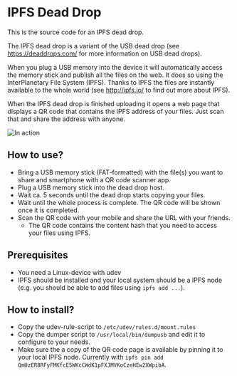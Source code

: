 # IPFS Dead Drop

This is the source code for an IPFS dead drop.

The IPFS dead drop is a variant of the 
USB dead drop (see https://deaddrops.com/ for more information on USB dead drops).

When you plug a USB memory into the device it will automatically access the memory 
stick and publish all the files on the web. It does so using the 
InterPlanetary File System (IPFS). Thanks to IPFS the files are instantly available
to the whole world (see http://ipfs.io/ to find out more about IPFS).

When the IPFS dead drop is finished uploading it opens a web page that displays a 
QR code that contains the IPFS address of your files. Just scan that and share the
address with anyone.

![In action](https://ipfs.io/ipfs/Qmb6JxfKsNhAoa8CVPpSrEH8hiHVWrJh7AtSWgHd9GyRZ6)

## How to use?

  * Bring a USB memory stick (FAT-formatted) with the file(s) you want to share and smartphone with a QR code scanner app.
  * Plug a USB memory stick into the dead drop host.
  * Wait ca. 5 seconds until the dead drop starts copying your files.
  * Wait until the whole process is complete. The QR code will be shown once it is completed.
  * Scan the QR code with your mobile and share the URL with your friends.
     * The QR code contains the content hash that you need to access your files using IPFS.

## Prerequisites

  * You need a Linux-device with udev
  * IPFS should be installed and your local system should be a IPFS node (e.g. you should be able to add files using `ipfs add ...`).

## How to install?

  * Copy the udev-rule-script to `/etc/udev/rules.d/mount.rules`
  * Copy the dumper script to `/usr/local/bin/dumpusb` and edit it to configure to your needs.
  * Make sure the a copy of the QR code page is available by pinning it to your local IPFS node. Currently with `ipfs pin add QmUzER8RFyFMKfcE5WKcCWdK1pFXJMVKoCzeHEw2XWpibA`.
